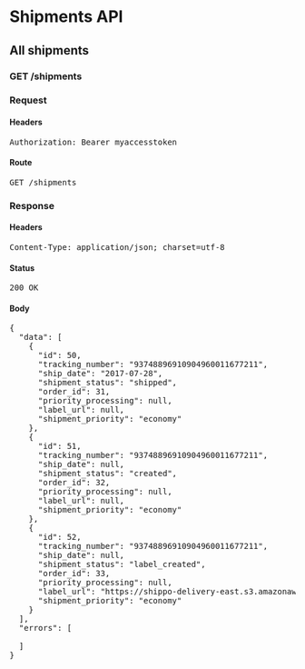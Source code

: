 # Shipments API

## All shipments

### GET /shipments
### Request

#### Headers

<pre>Authorization: Bearer myaccesstoken</pre>

#### Route

<pre>GET /shipments</pre>

### Response

#### Headers

<pre>Content-Type: application/json; charset=utf-8</pre>

#### Status

<pre>200 OK</pre>

#### Body

<pre>{
  "data": [
    {
      "id": 50,
      "tracking_number": "93748896910904960011677211",
      "ship_date": "2017-07-28",
      "shipment_status": "shipped",
      "order_id": 31,
      "priority_processing": null,
      "label_url": null,
      "shipment_priority": "economy"
    },
    {
      "id": 51,
      "tracking_number": "93748896910904960011677211",
      "ship_date": null,
      "shipment_status": "created",
      "order_id": 32,
      "priority_processing": null,
      "label_url": null,
      "shipment_priority": "economy"
    },
    {
      "id": 52,
      "tracking_number": "93748896910904960011677211",
      "ship_date": null,
      "shipment_status": "label_created",
      "order_id": 33,
      "priority_processing": null,
      "label_url": "https://shippo-delivery-east.s3.amazonaws.com/some_label.pdf",
      "shipment_priority": "economy"
    }
  ],
  "errors": [

  ]
}</pre>
